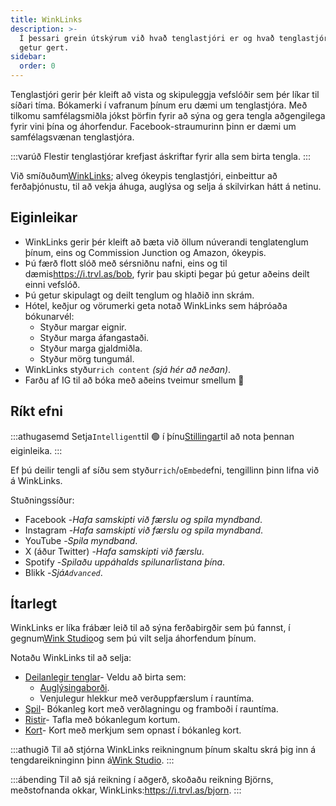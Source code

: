 ```yaml
---
title: WinkLinks
description: >-
  Í þessari grein útskýrum við hvað tenglastjóri er og hvað tenglastjórinn okkar
  getur gert.
sidebar:
  order: 0
---
```

Tenglastjóri gerir þér kleift að vista og skipuleggja vefslóðir sem þér líkar til síðari tíma. Bókamerki í vafranum þínum eru dæmi um tenglastjóra. Með tilkomu samfélagsmiðla jókst þörfin fyrir að sýna og gera tengla aðgengilega fyrir vini þína og áhorfendur. Facebook-straumurinn þinn er dæmi um samfélagsvænan tenglastjóra.

:::varúð
Flestir tenglastjórar krefjast áskriftar fyrir alla sem birta tengla.
:::

Við smíðuðum[WinkLinks](https://i.trvl.as/); alveg ókeypis tenglastjóri, einbeittur að ferðaþjónustu, til að vekja áhuga, auglýsa og selja á skilvirkan hátt á netinu.

## Eiginleikar

* WinkLinks gerir þér kleift að bæta við öllum núverandi tenglatenglum þínum, eins og Commission Junction og Amazon, ókeypis.
* Þú færð flott slóð með sérsniðnu nafni, eins og til dæmis<https://i.trvl.as/bob>, fyrir þau skipti þegar þú getur aðeins deilt einni vefslóð.
* Þú getur skipulagt og deilt tenglum og hlaðið inn skrám.
* Hótel, keðjur og vörumerki geta notað WinkLinks sem háþróaða bókunarvél:
  * Styður margar eignir.
  * Styður marga áfangastaði.
  * Styður marga gjaldmiðla.
  * Styður mörg tungumál.
* WinkLinks styður`rich content` *(sjá hér að neðan)*.
* Farðu af IG til að bóka með aðeins tveimur smellum 🚀

## Ríkt efni

:::athugasemd
Setja`Intelligent`til 🟢 í þínu[Stillingar](/link-manager/settings)til að nota þennan eiginleika.
:::

Ef þú deilir tengli af síðu sem styður`rich`/`oEmbed`efni, tengillinn þinn lifna við á WinkLinks.

Stuðningssíður:

* Facebook -*Hafa samskipti við færslu og spila myndband*.
* Instagram -*Hafa samskipti við færslu og spila myndband*.
* YouTube -*Spila myndband*.
* X (áður Twitter) -*Hafa samskipti við færslu*.
* Spotify -*Spilaðu uppáhalds spilunarlistana þína*.
* Blikk -*Sjá`Advanced`*.

## Ítarlegt

WinkLinks er líka frábær leið til að sýna ferðabirgðir sem þú fannst, í gegnum[Wink Studio](https://studio.wink.travel)og sem þú vilt selja áhorfendum þínum.

Notaðu WinkLinks til að selja:

* [Deilanlegir tenglar](/studio/shareable-links)- Veldu að birta sem:
  * [Auglýsingaborði](/developers/web-components/#content-loader).
  * Venjulegur hlekkur með verðuppfærslum í rauntíma.
* [Spil](/studio/cards)- Bókanleg kort með verðlagningu og framboði í rauntíma.
* [Ristir](/studio/grids)- Tafla með bókanlegum kortum.
* [Kort](/studio/maps)- Kort með merkjum sem opnast í bókanleg kort.

:::athugið
Til að stjórna WinkLinks reikningnum þínum skaltu skrá þig inn á tengdareikninginn þinn á[Wink Studio](https://studio.wink.travel).&#x20;
:::

:::ábending
Til að sjá reikning í aðgerð, skoðaðu reikning Björns, meðstofnanda okkar, WinkLinks:<https://i.trvl.as/bjorn>.&#x20;
:::

